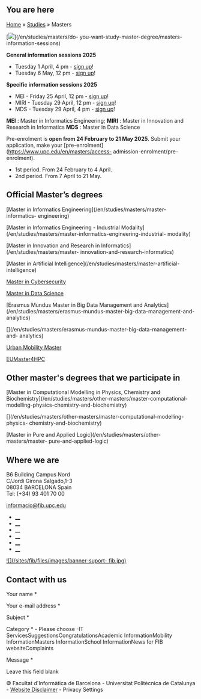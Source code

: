 ## You are here

[Home](/en) » [Studies](/en/studies) » Masters

[![](/sites/fib/files/images/v2_ara_masters_upcfibeng.png)](/en/studies/masters/do-
you-want-study-master-degree/masters-information-sessions)

**General information sessions 2025**

  * Tuesday 1 April, 4 pm - [sign up](/en/studies/masters/do-you-want-study-master-degree/masters-information-sessions#block-webform-client-block-20415)!
  * Tuesday 6 May, 12 pm - [sign up](/en/studies/masters/do-you-want-study-master-degree/masters-information-sessions#block-webform-client-block-20415)!

**Specific information sessions 2025**

  * MEI - Friday 25 April, 12 pm - [sign up](/en/studies/masters/do-you-want-study-master-degree/masters-information-sessions#block-webform-client-block-20415)!
  * MIRI - Tuesday 29 April, 12 pm - [sign up](/en/studies/masters/do-you-want-study-master-degree/masters-information-sessions#block-webform-client-block-20415)!
  * MDS - Tuesday 29 April, 4 pm - [sign up](/en/studies/masters/do-you-want-study-master-degree/masters-information-sessions#block-webform-client-block-20415)!

**MEI** : Master in Informatics Engineering; **MIRI** : Master in Innovation
and Research in Informatics **MDS** : Master in Data Science

Pre-enrolment is **open from 24 February to 21 May 2025**. Submit your
application, make your [pre-enrolment](https://www.upc.edu/en/masters/access-
admission-enrolment/pre-enrolment).

  * 1st period. From 24 February to 4 April.
  * 2nd period. From 7 April to 21 May.

## Official Master’s degrees

[Master in Informatics Engineering](/en/studies/masters/master-informatics-
engineering)

[](/en/studies/masters/master-informatics-engineering)

[Master in Informatics Engineering - Industrial
Modality](/en/studies/masters/master-informatics-engineering-industrial-
modality)

[](/en/studies/masters/master-informatics-engineering-industrial-modality)

[Master in Innovation and Research in Informatics](/en/studies/masters/master-
innovation-and-research-informatics)

[](/en/studies/masters/master-innovation-and-research-informatics)

[Master in Artificial Intelligence](/en/studies/masters/master-artificial-
intelligence)

[](/en/studies/masters/master-artificial-intelligence)

[Master in Cybersecurity](/en/studies/masters/master-cybersecurity)

[](/en/studies/masters/master-cybersecurity)

[Master in Data Science](/en/studies/masters/master-data-science)

[](/en/studies/masters/master-data-science)

[Erasmus Mundus Master in Big Data Management and
Analytics](/en/studies/masters/erasmus-mundus-master-big-data-management-and-
analytics)

[](/en/studies/masters/erasmus-mundus-master-big-data-management-and-
analytics)

[Urban Mobility Master](/en/studies/masters/urban-mobility-master)

[](/en/studies/masters/urban-mobility-master)

[EUMaster4HPC](/en/studies/masters/eumaster4hpc)

[](/en/studies/masters/eumaster4hpc)

## Other master's degrees that we participate in

[Master in Computational Modelling in Physics, Chemistry and
Biochemistry](/en/studies/masters/other-masters/master-computational-
modelling-physics-chemistry-and-biochemistry)

[](/en/studies/masters/other-masters/master-computational-modelling-physics-
chemistry-and-biochemistry)

[Master in Pure and Applied Logic](/en/studies/masters/other-masters/master-
pure-and-applied-logic)

[](/en/studies/masters/other-masters/master-pure-and-applied-logic)

## Where we are

B6 Building Campus Nord  
C/Jordi Girona Salgado,1-3  
08034 BARCELONA Spain  
Tel: (+34) 93 401 70 00

[informacio@fib.upc.edu](mailto:informacio@fib.upc.edu)

  * [__](/en/noticies/rss.rss)
  * [__](https://www.facebook.com/fib.upc)
  * [__](https://twitter.com/fib_upc)
  * [__](https://www.flickr.com/photos/fib-upc/albums)
  * [__](https://www.youtube.com/user/mediafib)
  * [__](https://www.instagram.com/fib.upc/)

[![](/sites/fib/files/images/banner-suport-
fib.jpg)](http://suport.fib.upc.edu)

## Contact with us

Your name *

Your e-mail address *

Subject *

Category * \- Please choose -IT ServicesSuggestionsCongratulationsAcademic
InformationMobility InformationMasters InformationSchool InformationNews for
FIB websiteComplaints

Message *

Leave this field blank

© Facultat d'Informàtica de Barcelona - Universitat Politècnica de Catalunya -
[Website Disclaimer](/en/website-disclaimer) \- Privacy Settings

